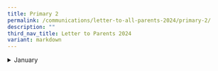 ```yaml
---
title: Primary 2
permalink: /communications/letter-to-all-parents-2024/primary-2/
description: ""
third_nav_title: Letter to Parents 2024
variant: markdown
---
```

<details>
  <summary>January</summary>
 
</details>